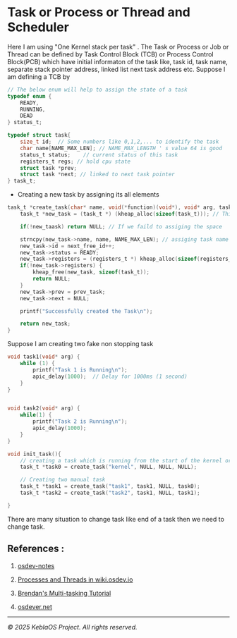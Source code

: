 # Task or Process or Thread and Scheduler

Here I am using "One Kernel stack per task" . The Task or Process or Job or Thread can be defined by Task Control Block (TCB) or Process Control Block(PCB) which have initial informaton of the task like, task id, task name, separate stack pointer address, linked list next task address etc. Suppose I am defining a TCB by

```c
// The below enum will help to assign the state of a task
typedef enum {
    READY,
    RUNNING,
    DEAD
} status_t;

typedef struct task{
    size_t id;  // Some numbers like 0,1,2,... to identify the task
    char name[NAME_MAX_LEN]; // NAME_MAX_LENGTH ' s value 64 is good 
    status_t status;    // current status of this task
    registers_t regs; // hold cpu state
    struct task *prev;
    struct task *next; // linked to next task pointer
} task_t;

```

* Creating a new task by assigning its all elements

```c
task_t *create_task(char* name, void(*function)(void*), void* arg, task_t *prev_task){
    task_t *new_task = (task_t *) (kheap_alloc(sizeof(task_t))); // This will arrange some space for new_task structure

    if(!new_taask) return NULL; // If we faild to assiging the space

    strncpy(new_task->name, name, NAME_MAX_LEN); // assiging task name
    new_task->id = next_free_id++;
    new_task->status = READY;
    new_task->registers = (registers_t *) kheap_alloc(sizeof(registers_t)); // assiging some space and set its pointer address
    if(!new_task->registers) {
        kheap_free(new_task, sizeof(task_t));
        return NULL;
    }
    new_task->prev = prev_task;
    new_task->next = NULL;

    printf("Successfully created the Task\n");

    return new_task;
}
```

Suppose I am creating two fake non stopping task

```c
void task1(void* arg) {
    while (1) {
        printf("Task 1 is Running\n");
        apic_delay(1000);  // Delay for 1000ms (1 second)
    }
}


void task2(void* arg) {
    while(1) {
        printf("Task 2 is Running\n");
        apic_delay(1000);
    }
}

void init_task(){
    // creating a task which is running from the start of the kernel or first task
    task_t *task0 = create_task("kernel", NULL, NULL, NULL);

    // Creating two manual task
    task_t *task1 = create_task("task1", task1, NULL, task0);
    task_t *task2 = create_task("task2", task1, NULL, task1);

}
```

There are many situation to change task like end of a task then we need to change task.



## References :

1. [osdev-notes](https://github.com/dreamportdev/Osdev-Notes/blob/master/05_Scheduling/README.md)

2. [Processes and Threads in wiki.osdev.io](https://wiki.osdev.org/Processes_and_Threads)

3. [Brendan's Multi-tasking Tutorial](https://wiki.osdev.org/Brendan%27s_Multi-tasking_Tutorial)

4. [osdever.net](http://www.osdever.net/tutorials/view/software-task-switching)


---------------------------------
*© 2025 KeblaOS Project. All rights reserved.*